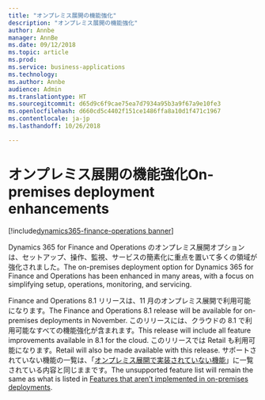 ```yaml
---
title: "オンプレミス展開の機能強化"
description: "オンプレミス展開の機能強化"
author: Annbe
manager: AnnBe
ms.date: 09/12/2018
ms.topic: article
ms.prod: 
ms.service: business-applications
ms.technology: 
ms.author: Annbe
audience: Admin
ms.translationtype: HT
ms.sourcegitcommit: d65d9c6f9cae75ea7d7934a95b3a9f67a9e10fe3
ms.openlocfilehash: d660cd5c4402f151ce1486ffa8a10d1f471c1967
ms.contentlocale: ja-jp
ms.lasthandoff: 10/26/2018

---
```

#  <a name="on-premises-deployment-enhancements"></a><span data-ttu-id="266ad-103">オンプレミス展開の機能強化</span><span class="sxs-lookup"><span data-stu-id="266ad-103">On-premises deployment enhancements</span></span>

[!include[dynamics365-finance-operations banner](../includes/dynamics365-finance-operations.md)]



<span data-ttu-id="266ad-104">Dynamics 365 for Finance and Operations のオンプレミス展開オプションは、セットアップ、操作、監視、サービスの簡素化に重点を置いて多くの領域が強化されました。</span><span class="sxs-lookup"><span data-stu-id="266ad-104">The on-premises deployment option for Dynamics 365 for Finance and Operations has been enhanced in many areas, with a focus on simplifying setup, operations, monitoring, and servicing.</span></span>

<span data-ttu-id="266ad-105">Finance and Operations 8.1 リリースは、11 月のオンプレミス展開で利用可能になります。</span><span class="sxs-lookup"><span data-stu-id="266ad-105">The Finance and Operations 8.1 release will be available for on-premises deployments in November.</span></span> <span data-ttu-id="266ad-106">このリリースには、クラウドの 8.1 で利用可能なすべての機能強化が含まれます。</span><span class="sxs-lookup"><span data-stu-id="266ad-106">This release will include all feature improvements available in 8.1 for the cloud.</span></span> <span data-ttu-id="266ad-107">このリリースでは Retail も利用可能になります。</span><span class="sxs-lookup"><span data-stu-id="266ad-107">Retail will also be made available with this release.</span></span> <span data-ttu-id="266ad-108">サポートされていない機能の一覧は、「[オンプレミス展開で実装されていない機能](https://docs.microsoft.com/en-us/dynamics365/unified-operations/fin-and-ops/get-started/features-not-implemented-on-prem)」に一覧されている内容と同じままです。</span><span class="sxs-lookup"><span data-stu-id="266ad-108">The unsupported feature list will remain the same as what is listed in [Features that aren’t implemented in on-premises deployments](https://docs.microsoft.com/en-us/dynamics365/unified-operations/fin-and-ops/get-started/features-not-implemented-on-prem).</span></span>



